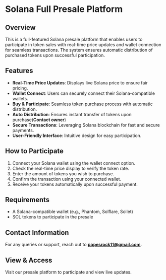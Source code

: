 # Solana Full Presale Platform

## Overview
This is a full-featured Solana presale platform that enables users to participate in token sales with real-time price updates and wallet connection for seamless transactions. The system ensures automatic distribution of purchased tokens upon successful participation.

## Features
- **Real-Time Price Updates**: Displays live Solana price to ensure fair pricing.
- **Wallet Connect**: Users can securely connect their Solana-compatible wallets.
- **Buy & Participate**: Seamless token purchase process with automatic distribution.
- **Auto Distribution**: Ensures instant transfer of tokens upon purchase(**Contact owner**)
- **Secure Transactions**: Leveraging Solana blockchain for fast and secure payments.
- **User-Friendly Interface**: Intuitive design for easy participation.

## How to Participate
1. Connect your Solana wallet using the wallet connect option.
2. Check the real-time price display to verify the token rate.
3. Enter the amount of tokens you wish to purchase.
4. Confirm the transaction using your connected wallet.
5. Receive your tokens automatically upon successful payment.

## Requirements
- A Solana-compatible wallet (e.g., Phantom, Solflare, Sollet)
- SOL tokens to participate in the presale

## Contact Information
For any queries or support, reach out to **papesrock11@gmail.com**.

## View & Access
Visit our presale platform to participate and view live updates.
